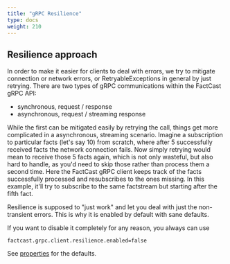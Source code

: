 ```yaml
---
title: "gRPC Resilience"
type: docs
weight: 210
---
```


## Resilience approach

In order to make it easier for clients to deal with errors, we try to mitigate connection or network errors,
or RetryableExceptions in general by just retrying.
There are two types of gRPC communications within the FactCast gRPC API:

* synchronous, request / response
* asynchronous, request / streaming response

While the first can be mitigated easily by retrying the call, things get more complicated in a asynchronous, streaming
scenario.
Imagine a subscription to particular facts (let's say 10) from scratch, where after 5 successfully received facts
the network connection fails. Now simply retrying would mean to receive those 5 facts again, which is not only wasteful,
but also hard to handle, as you'd need to skip those rather than process them a second time.
Here the FactCast gRPC client keeps track of the facts successfully processed and resubscribes to the ones missing.
In this example, it'll try to subscribe to the same factstream but starting after the fifth fact.

Resilience is supposed to "just work" and let you deal with just the non-transient errors.
This is why it is enabled by default with sane defaults.

If you want to disable it completely for any reason, you always can use

```
factcast.grpc.client.resilience.enabled=false
```
See [properties](/setup/properties) for the defaults.
